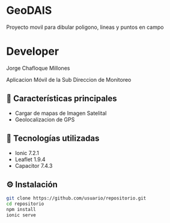 # GeoDAIS
Proyecto movil para dibular poligono, lineas y puntos en campo
# Developer
Jorge Chafloque Millones

Aplicacion Móvil de la Sub Direccion de Monitoreo

## 🚀 Características principales
- Cargar de mapas de Imagen Satelital
- Geolocalizacion de GPS


## 🧰 Tecnologías utilizadas
- Ionic 7.2.1
- Leaflet 1.9.4
- Capacitor 7.4.3

## ⚙️ Instalación
```bash
git clone https://github.com/usuario/repositorio.git
cd repositorio
npm install
ionic serve
